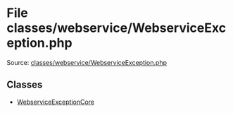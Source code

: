 File classes/webservice/WebserviceException.php
=========

Source: [classes/webservice/WebserviceException.php](https://github.com/PrestaShop/PrestaShop/blob/1.5.0.3/classes/webservice/WebserviceException.php)


Classes
-------

* [WebserviceExceptionCore](class.WebserviceExceptionCore.md)

